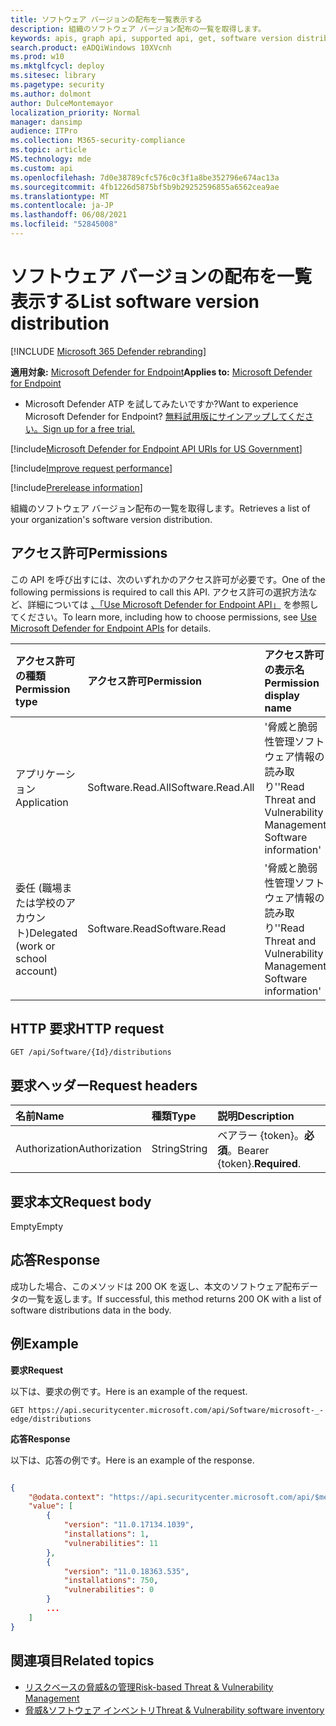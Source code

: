 ```yaml
---
title: ソフトウェア バージョンの配布を一覧表示する
description: 組織のソフトウェア バージョン配布の一覧を取得します。
keywords: apis, graph api, supported api, get, software version distribution, Microsoft Defender for Endpoint tvm api
search.product: eADQiWindows 10XVcnh
ms.prod: w10
ms.mktglfcycl: deploy
ms.sitesec: library
ms.pagetype: security
ms.author: dolmont
author: DulceMontemayor
localization_priority: Normal
manager: dansimp
audience: ITPro
ms.collection: M365-security-compliance
ms.topic: article
MS.technology: mde
ms.custom: api
ms.openlocfilehash: 7d0e38789cfc576c0c3f1a8be352796e674ac13a
ms.sourcegitcommit: 4fb1226d5875bf5b9b29252596855a6562cea9ae
ms.translationtype: MT
ms.contentlocale: ja-JP
ms.lasthandoff: 06/08/2021
ms.locfileid: "52845008"
---
```

# <a name="list-software-version-distribution"></a><span data-ttu-id="402ec-104">ソフトウェア バージョンの配布を一覧表示する</span><span class="sxs-lookup"><span data-stu-id="402ec-104">List software version distribution</span></span> 

[!INCLUDE [Microsoft 365 Defender rebranding](../../includes/microsoft-defender.md)]

<span data-ttu-id="402ec-105">**適用対象:** [Microsoft Defender for Endpoint](https://go.microsoft.com/fwlink/?linkid=2154037)</span><span class="sxs-lookup"><span data-stu-id="402ec-105">**Applies to:** [Microsoft Defender for Endpoint](https://go.microsoft.com/fwlink/?linkid=2154037)</span></span>

- <span data-ttu-id="402ec-106">Microsoft Defender ATP を試してみたいですか?</span><span class="sxs-lookup"><span data-stu-id="402ec-106">Want to experience Microsoft Defender for Endpoint?</span></span> [<span data-ttu-id="402ec-107">無料試用版にサインアップしてください。</span><span class="sxs-lookup"><span data-stu-id="402ec-107">Sign up for a free trial.</span></span>](https://www.microsoft.com/microsoft-365/windows/microsoft-defender-atp?ocid=docs-wdatp-exposedapis-abovefoldlink) 

[!include[Microsoft Defender for Endpoint API URIs for US Government](../../includes/microsoft-defender-api-usgov.md)]

[!include[Improve request performance](../../includes/improve-request-performance.md)]

[!include[Prerelease information](../../includes/prerelease.md)]

<span data-ttu-id="402ec-108">組織のソフトウェア バージョン配布の一覧を取得します。</span><span class="sxs-lookup"><span data-stu-id="402ec-108">Retrieves a list of your organization's software version distribution.</span></span> 

## <a name="permissions"></a><span data-ttu-id="402ec-109">アクセス許可</span><span class="sxs-lookup"><span data-stu-id="402ec-109">Permissions</span></span>
<span data-ttu-id="402ec-110">この API を呼び出すには、次のいずれかのアクセス許可が必要です。</span><span class="sxs-lookup"><span data-stu-id="402ec-110">One of the following permissions is required to call this API.</span></span> <span data-ttu-id="402ec-111">アクセス許可の選択方法など、詳細については [、「Use Microsoft Defender for Endpoint API」](apis-intro.md) を参照してください。</span><span class="sxs-lookup"><span data-stu-id="402ec-111">To learn more, including how to choose permissions, see [Use Microsoft Defender for Endpoint APIs](apis-intro.md) for details.</span></span>

<span data-ttu-id="402ec-112">アクセス許可の種類</span><span class="sxs-lookup"><span data-stu-id="402ec-112">Permission type</span></span> |   <span data-ttu-id="402ec-113">アクセス許可</span><span class="sxs-lookup"><span data-stu-id="402ec-113">Permission</span></span>  |   <span data-ttu-id="402ec-114">アクセス許可の表示名</span><span class="sxs-lookup"><span data-stu-id="402ec-114">Permission display name</span></span>
:---|:---|:---
<span data-ttu-id="402ec-115">アプリケーション</span><span class="sxs-lookup"><span data-stu-id="402ec-115">Application</span></span> | <span data-ttu-id="402ec-116">Software.Read.All</span><span class="sxs-lookup"><span data-stu-id="402ec-116">Software.Read.All</span></span> | <span data-ttu-id="402ec-117">'脅威と脆弱性管理ソフトウェア情報の読み取り'</span><span class="sxs-lookup"><span data-stu-id="402ec-117">'Read Threat and Vulnerability Management Software information'</span></span>
<span data-ttu-id="402ec-118">委任 (職場または学校のアカウント)</span><span class="sxs-lookup"><span data-stu-id="402ec-118">Delegated (work or school account)</span></span> | <span data-ttu-id="402ec-119">Software.Read</span><span class="sxs-lookup"><span data-stu-id="402ec-119">Software.Read</span></span> | <span data-ttu-id="402ec-120">'脅威と脆弱性管理ソフトウェア情報の読み取り'</span><span class="sxs-lookup"><span data-stu-id="402ec-120">'Read Threat and Vulnerability Management Software information'</span></span>

## <a name="http-request"></a><span data-ttu-id="402ec-121">HTTP 要求</span><span class="sxs-lookup"><span data-stu-id="402ec-121">HTTP request</span></span>
```
GET /api/Software/{Id}/distributions
```

## <a name="request-headers"></a><span data-ttu-id="402ec-122">要求ヘッダー</span><span class="sxs-lookup"><span data-stu-id="402ec-122">Request headers</span></span>

| <span data-ttu-id="402ec-123">名前</span><span class="sxs-lookup"><span data-stu-id="402ec-123">Name</span></span>        | <span data-ttu-id="402ec-124">種類</span><span class="sxs-lookup"><span data-stu-id="402ec-124">Type</span></span> | <span data-ttu-id="402ec-125">説明</span><span class="sxs-lookup"><span data-stu-id="402ec-125">Description</span></span>
|:--------------|:-------|:--------------|
| <span data-ttu-id="402ec-126">Authorization</span><span class="sxs-lookup"><span data-stu-id="402ec-126">Authorization</span></span> | <span data-ttu-id="402ec-127">String</span><span class="sxs-lookup"><span data-stu-id="402ec-127">String</span></span> | <span data-ttu-id="402ec-128">ベアラー {token}。**必須**。</span><span class="sxs-lookup"><span data-stu-id="402ec-128">Bearer {token}.**Required**.</span></span>

## <a name="request-body"></a><span data-ttu-id="402ec-129">要求本文</span><span class="sxs-lookup"><span data-stu-id="402ec-129">Request body</span></span>
<span data-ttu-id="402ec-130">Empty</span><span class="sxs-lookup"><span data-stu-id="402ec-130">Empty</span></span>

## <a name="response"></a><span data-ttu-id="402ec-131">応答</span><span class="sxs-lookup"><span data-stu-id="402ec-131">Response</span></span>
<span data-ttu-id="402ec-132">成功した場合、このメソッドは 200 OK を返し、本文のソフトウェア配布データの一覧を返します。</span><span class="sxs-lookup"><span data-stu-id="402ec-132">If successful, this method returns 200 OK with a list of software distributions data in the body.</span></span> 


## <a name="example"></a><span data-ttu-id="402ec-133">例</span><span class="sxs-lookup"><span data-stu-id="402ec-133">Example</span></span>

<span data-ttu-id="402ec-134">**要求**</span><span class="sxs-lookup"><span data-stu-id="402ec-134">**Request**</span></span>

<span data-ttu-id="402ec-135">以下は、要求の例です。</span><span class="sxs-lookup"><span data-stu-id="402ec-135">Here is an example of the request.</span></span>

```
GET https://api.securitycenter.microsoft.com/api/Software/microsoft-_-edge/distributions
```

<span data-ttu-id="402ec-136">**応答**</span><span class="sxs-lookup"><span data-stu-id="402ec-136">**Response**</span></span>

<span data-ttu-id="402ec-137">以下は、応答の例です。</span><span class="sxs-lookup"><span data-stu-id="402ec-137">Here is an example of the response.</span></span>

```json

{
    "@odata.context": "https://api.securitycenter.microsoft.com/api/$metadata#Distributions",
    "value": [
        {
            "version": "11.0.17134.1039",
            "installations": 1,
            "vulnerabilities": 11
        },
        {
            "version": "11.0.18363.535",
            "installations": 750,
            "vulnerabilities": 0
        }
        ...
    ]
}
```

## <a name="related-topics"></a><span data-ttu-id="402ec-138">関連項目</span><span class="sxs-lookup"><span data-stu-id="402ec-138">Related topics</span></span>
- [<span data-ttu-id="402ec-139">リスクベースの脅威&の管理</span><span class="sxs-lookup"><span data-stu-id="402ec-139">Risk-based Threat & Vulnerability Management</span></span>](/microsoft-365/security/defender-endpoint/next-gen-threat-and-vuln-mgt)
- [<span data-ttu-id="402ec-140">脅威&ソフトウェア インベントリ</span><span class="sxs-lookup"><span data-stu-id="402ec-140">Threat & Vulnerability software inventory</span></span>](/microsoft-365/security/defender-endpoint/tvm-software-inventory)
